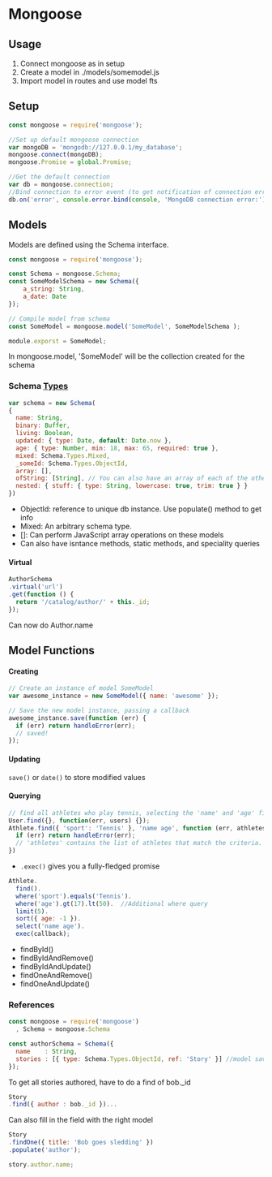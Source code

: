 # Mongoose

## Usage

1. Connect mongoose as in setup
2. Create a model in ./models/somemodel.js
3. Import model in routes and use model fts


## Setup
```js
const mongoose = require('mongoose');

//Set up default mongoose connection
var mongoDB = 'mongodb://127.0.0.1/my_database';
mongoose.connect(mongoDB);
mongoose.Promise = global.Promise;

//Get the default connection
var db = mongoose.connection;
//Bind connection to error event (to get notification of connection errors)
db.on('error', console.error.bind(console, 'MongoDB connection error:'));
```

## Models

Models are defined using the Schema interface.

```js
const mongoose = require('mongoose');

const Schema = mongoose.Schema;
const SomeModelSchema = new Schema({
    a_string: String,
    a_date: Date
});

// Compile model from schema
const SomeModel = mongoose.model('SomeModel', SomeModelSchema );

module.exporst = SomeModel;
```

In mongoose.model, 'SomeModel' will be the collection created for the schema

### Schema [Types](http://mongoosejs.com/docs/schematypes.html)

```js
var schema = new Schema(
{
  name: String,
  binary: Buffer,
  living: Boolean,
  updated: { type: Date, default: Date.now },
  age: { type: Number, min: 18, max: 65, required: true },
  mixed: Schema.Types.Mixed,
  _someId: Schema.Types.ObjectId,
  array: [],
  ofString: [String], // You can also have an array of each of the other types too.
  nested: { stuff: { type: String, lowercase: true, trim: true } }
})
```

- ObjectId: reference to unique db instance. Use populate() method to get info
- Mixed: An arbitrary schema type.
- []: Can perform JavaScript array operations on these models
- Can also have isntance methods, static methods, and speciality queries
#### Virtual
```js
AuthorSchema
.virtual('url')
.get(function () {
  return '/catalog/author/' + this._id;
});
```
Can now do Author.name

## Model Functions

#### Creating

```js
// Create an instance of model SomeModel
var awesome_instance = new SomeModel({ name: 'awesome' });

// Save the new model instance, passing a callback
awesome_instance.save(function (err) {
  if (err) return handleError(err);
  // saved!
});
```

#### Updating

`save()` or `date()` to store modified values

#### Querying

```js
// find all athletes who play tennis, selecting the 'name' and 'age' fields
User.find({}, function(err, users) {});
Athlete.find({ 'sport': 'Tennis' }, 'name age', function (err, athletes) {
  if (err) return handleError(err);
  // 'athletes' contains the list of athletes that match the criteria.
})
```
- `.exec()` gives you a fully-fledged promise

```js
Athlete.
  find().
  where('sport').equals('Tennis').
  where('age').gt(17).lt(50).  //Additional where query
  limit(5).
  sort({ age: -1 }).
  select('name age').
  exec(callback);
```

- findById()
- findByIdAndRemove()
- findByIdAndUpdate()
- findOneAndRemove()
- findOneAndUpdate()

### References

```js
const mongoose = require('mongoose')
  , Schema = mongoose.Schema

const authorSchema = Schema({
  name    : String,
  stories : [{ type: Schema.Types.ObjectId, ref: 'Story' }] //model saved as
});
```
To get all stories authored, have to do a find of bob._id
```js
Story
.find({ author : bob._id })...
```

Can also fill in the field with the right model

```js
Story
.findOne({ title: 'Bob goes sledding' })
.populate('author');

story.author.name;
```
